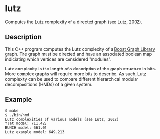lutz
====
Computes the Lutz complexity of a directed graph (see Lutz, 2002).

Description
-----------
This C++ program computes the Lutz complexity of a [Boost Graph Library](http://www.boost.org/doc/libs/1_53_0/libs/graph/doc/index.html) graph. The graph must be directed and have an associated boolean map indiciating which vertices are considered "modules".

Lutz complexity is the length of a description of the graph structure in bits. More complex graphs will require more bits to describe. As such, Lutz complexity can be used to compare different hierarchical modular decompositions (HMDs) of a given system.

Example
-------
    $ make
    $ ./bin/hmd
    Lutz complexities of various models (see Lutz, 2002)
    flat model: 711.422
    BUNCH model: 661.05
    Lutz example model: 649.213
